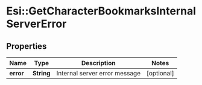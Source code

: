# Esi::GetCharacterBookmarksInternalServerError

## Properties
Name | Type | Description | Notes
------------ | ------------- | ------------- | -------------
**error** | **String** | Internal server error message | [optional] 


